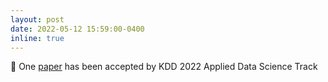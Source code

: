 ```yaml
---
layout: post
date: 2022-05-12 15:59:00-0400
inline: true
---
```


📝 One [paper](https://dl.acm.org/doi/pdf/10.1145/3534678.3539205) has been accepted by KDD 2022 Applied Data Science Track
